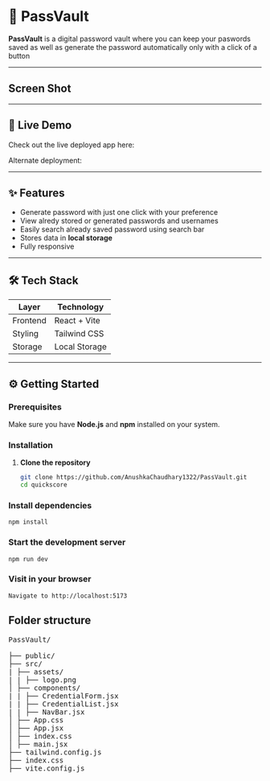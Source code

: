 # 🔐 PassVault

**PassVault** is a digital password vault where you can keep your paswords saved as well as generate the password automatically only with a click of a button

---

## Screen Shot

<!-- ![QuickScore Screenshot](https://crick-buzz-zeta.vercel.app/home.png) -->

---

## 🚀 Live Demo

Check out the live deployed app here:

<!-- 🔗 [crick-buzz-zeta.vercel.app](https://crick-buzz-zeta.vercel.app) -->

Alternate deployment:

<!-- 🔗 [crick-buzz-ghqmsb85r-anushkas-projects-8daad610.vercel.app](https://crick-buzz-ghqmsb85r-anushkas-projects-8daad610.vercel.app) -->

---

## ✨ Features

- Generate password with just one click with your preference
- View alredy stored or generated passwords and usernames
- Easily search already saved password using search bar
- Stores data in **local storage**
- Fully responsive

---

## 🛠️ Tech Stack

| Layer    | Technology    |
| -------- | ------------- |
| Frontend | React + Vite  |
| Styling  | Tailwind CSS  |
| Storage  | Local Storage |

---

## ⚙️ Getting Started

### Prerequisites

Make sure you have **Node.js** and **npm** installed on your system.

### Installation

1. **Clone the repository**
   ```bash
   git clone https://github.com/AnushkaChaudhary1322/PassVault.git
   cd quickscore
   ```

### Install dependencies

    npm install

### Start the development server

    npm run dev

### Visit in your browser

    Navigate to http://localhost:5173

## Folder structure

<pre>
PassVault/

├── public/
├── src/
| ├── assets/
| | ├── logo.png
│ ├── components/
| | ├── CredentialForm.jsx
| | ├── CredentialList.jsx
| | ├── NavBar.jsx
│ ├── App.css
│ ├── App.jsx
│ ├── index.css
│ ├── main.jsx
├── tailwind.config.js
├── index.css
├── vite.config.js
</pre>
